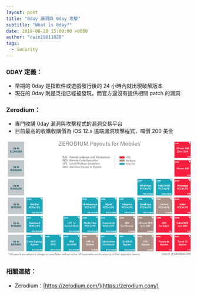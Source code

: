 ```yaml
---
layout: post
title: "0day 漏洞與 0day 攻擊"
subtitle: "What is 0day?"
date: 2019-06-20 15:00:00 +0800
author: "cain19811028"
tags:
  - Security
---
```


### 0DAY 定義：

 - 早期的 0day 是指軟件或遊戲發行後的 24 小時內就出現破解版本
 - 現在的 0day 則是泛指已經被發現，而官方還沒有提供相關 patch 的漏洞

### Zerodium：

 - 專門收購 0day 漏洞與攻擊程式的漏洞交易平台
 - 目前最高的收購收購價為 iOS 12.x 遠端漏洞攻擊程式，喊價 200 美金

![](/img/in-post/2019-06-20-0day.png)

### 相關連結：

 - Zerodium：[https://zerodium.com/](https://zerodium.com/)
